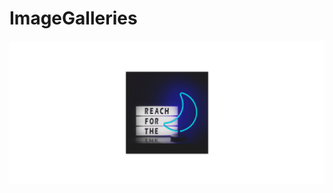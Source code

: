 # ImageGalleries
<p align="center">
  <img src="preview.png" alt="preview del proyecto" max-width="1600">
</p>
